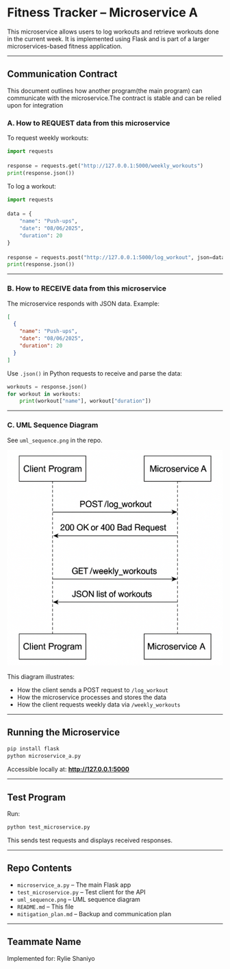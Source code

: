   # Fitness Tracker – Microservice A

  This microservice allows users to log workouts and retrieve workouts done in the current week. It is implemented using Flask and is part of a larger microservices-based fitness application.

  ---

  ## Communication Contract
  This document outlines how another program(the main program) can communicate with the microservice.The contract is stable and can be relied upon for integration

  ### A. How to REQUEST data from this microservice

  To request weekly workouts:

  ```python
  import requests

  response = requests.get("http://127.0.0.1:5000/weekly_workouts")
  print(response.json())
  ```

  To log a workout:

  ```python
  import requests

  data = {
      "name": "Push-ups",
      "date": "08/06/2025",
      "duration": 20
  }

  response = requests.post("http://127.0.0.1:5000/log_workout", json=data)
  print(response.json())
  ```

  ---

  ### B. How to RECEIVE data from this microservice

  The microservice responds with JSON data. Example:

  ```json
  [
    {
      "name": "Push-ups",
      "date": "08/06/2025",
      "duration": 20
    }
  ]
  ```

  Use `.json()` in Python requests to receive and parse the data:

  ```python
  workouts = response.json()
  for workout in workouts:
      print(workout["name"], workout["duration"])
  ```

  ---

  ### C. UML Sequence Diagram

  See `uml_sequence.png` in the repo.

  ![UML Diagram](uml_sequence.png)

  This diagram illustrates:
  - How the client sends a POST request to `/log_workout`
  - How the microservice processes and stores the data
  - How the client requests weekly data via `/weekly_workouts`

  ---

  ## Running the Microservice

  ```bash
  pip install flask
  python microservice_a.py
  ```

  Accessible locally at:
  **http://127.0.0.1:5000**

  ---

  ## Test Program

  Run:

  ```bash
  python test_microservice.py
  ```

  This sends test requests and displays received responses.

  ---

  ## Repo Contents

  - `microservice_a.py` – The main Flask app
  - `test_microservice.py` – Test client for the API
  - `uml_sequence.png` – UML sequence diagram
  - `README.md` – This file
  - `mitigation_plan.md` – Backup and communication plan

  ---

  ## Teammate Name

  Implemented for: Rylie Shaniyo


